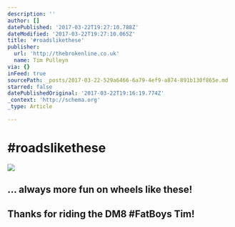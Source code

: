 ```yaml
---
description: ''
author: []
datePublished: '2017-03-22T19:27:10.788Z'
dateModified: '2017-03-22T19:27:10.065Z'
title: '#roadslikethese'
publisher:
  url: 'http://thebrokenline.co.uk'
  name: Tim Pulleyn
via: {}
inFeed: true
sourcePath: _posts/2017-03-22-529a6466-6a79-4ef9-a874-891b130f865e.md
starred: false
datePublishedOriginal: '2017-03-22T19:16:19.774Z'
_context: 'http://schema.org'
_type: Article

---
```

# \#roadslikethese
![](https://the-grid-user-content.s3-us-west-2.amazonaws.com/677600f3-24cf-45e0-8c16-40813e01a36d.jpg)

## ... always more fun on wheels like these!

## Thanks for riding the DM8 \#FatBoys Tim!
